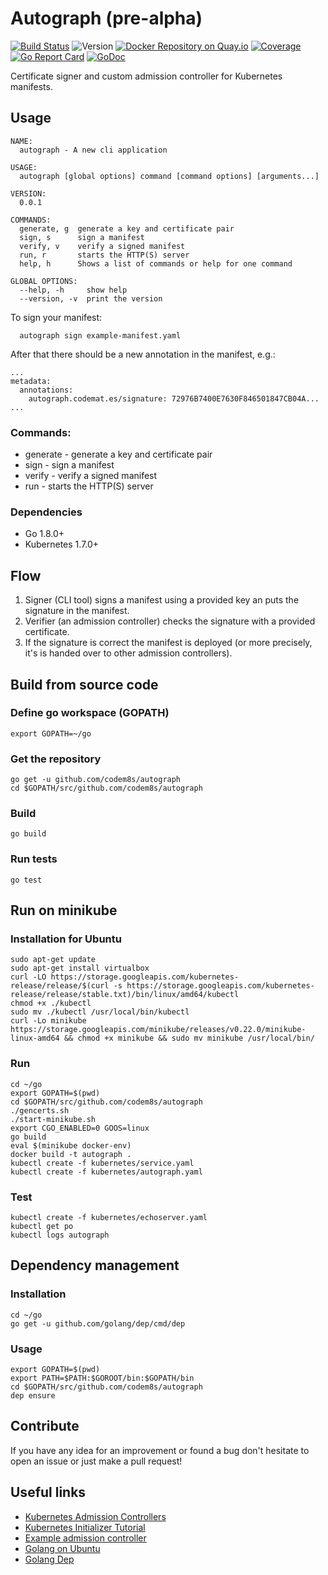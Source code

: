 # Autograph (pre-alpha)
[![Build Status](https://travis-ci.org/codem8s/autograph.svg?branch=master)](https://travis-ci.org/codem8s/autograph)
![Version](https://img.shields.io/badge/version-0.0.1-brightgreen.svg)
[![Docker Repository on Quay.io](https://quay.io/repository/codem8s/autograph/status "Docker Repository on Quay.io")](https://quay.io/repository/codem8s/autograph)
[![Coverage](https://codecov.io/gh/codem8s/autograph/branch/master/graph/badge.svg "Test Coverage")](https://codecov.io/gh/codem8s/autograph)
[![Go Report Card](https://goreportcard.com/badge/github.com/codem8s/autograph "Go Report Card")](https://goreportcard.com/report/github.com/codem8s/autograph)
[![GoDoc](https://godoc.org/github.com/codem8s/autograph?status.svg "GoDoc Documentation")](https://godoc.org/github.com/codem8s/autograph)

Certificate signer and custom admission controller for Kubernetes manifests.

## Usage

    NAME:
      autograph - A new cli application

    USAGE:
      autograph [global options] command [command options] [arguments...]

    VERSION:
      0.0.1

    COMMANDS:
      generate, g  generate a key and certificate pair
      sign, s      sign a manifest
      verify, v    verify a signed manifest
      run, r       starts the HTTP(S) server
      help, h      Shows a list of commands or help for one command

    GLOBAL OPTIONS:
      --help, -h     show help
      --version, -v  print the version
      
 To sign your manifest:
 
      autograph sign example-manifest.yaml
    
After that there should be a new annotation in the manifest, e.g.:

    ...
    metadata:
      annotations:
        autograph.codemat.es/signature: 72976B7400E7630F846501847CB04A...
    ...

### Commands:
- generate - generate a key and certificate pair
- sign - sign a manifest
- verify - verify a signed manifest
- run - starts the HTTP(S) server

### Dependencies

- Go 1.8.0+
- Kubernetes 1.7.0+

## Flow

1. Signer (CLI tool) signs a manifest using a provided key an puts the signature in the manifest.
2. Verifier (an admission controller) checks the signature with a provided certificate.
3. If the signature is correct the manifest is deployed (or more precisely, it's is handed over to other admission controllers).

## Build from source code

### Define go workspace (GOPATH)

    export GOPATH=~/go
    
### Get the repository
    
    go get -u github.com/codem8s/autograph
    cd $GOPATH/src/github.com/codem8s/autograph    

### Build

    go build
    
### Run tests

    go test

## Run on minikube

### Installation for Ubuntu

    sudo apt-get update
    sudo apt-get install virtualbox
    curl -LO https://storage.googleapis.com/kubernetes-release/release/$(curl -s https://storage.googleapis.com/kubernetes-release/release/stable.txt)/bin/linux/amd64/kubectl
    chmod +x ./kubectl
    sudo mv ./kubectl /usr/local/bin/kubectl
    curl -Lo minikube https://storage.googleapis.com/minikube/releases/v0.22.0/minikube-linux-amd64 && chmod +x minikube && sudo mv minikube /usr/local/bin/

### Run

    cd ~/go
    export GOPATH=$(pwd)
    cd $GOPATH/src/github.com/codem8s/autograph
    ./gencerts.sh
    ./start-minikube.sh
    export CGO_ENABLED=0 GOOS=linux
    go build
    eval $(minikube docker-env)
    docker build -t autograph .
    kubectl create -f kubernetes/service.yaml
    kubectl create -f kubernetes/autograph.yaml
    
### Test

    kubectl create -f kubernetes/echoserver.yaml
    kubectl get po
    kubectl logs autograph

## Dependency management
    
### Installation    
    
    cd ~/go
    go get -u github.com/golang/dep/cmd/dep
    
### Usage

    export GOPATH=$(pwd)
    export PATH=$PATH:$GOROOT/bin:$GOPATH/bin
    cd $GOPATH/src/github.com/codem8s/autograph
    dep ensure

## Contribute

If you have any idea for an improvement or found a bug don't hesitate to open an issue or just make a pull request!

## Useful links

- [Kubernetes Admission Controllers](https://kubernetes.io/docs/admin/extensible-admission-controllers)
- [Kubernetes Initializer Tutorial](https://github.com/kelseyhightower/kubernetes-initializer-tutorial)
- [Example admission controller](https://github.com/caesarxuchao/example-webhook-admission-controller)
- [Golang on Ubuntu](https://github.com/golang/go/wiki/Ubuntu)
- [Golang Dep](https://github.com/golang/dep)

